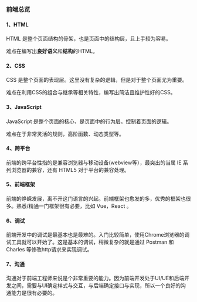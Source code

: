 ### 前端总览
#### 1、HTML
HTML 是整个页面结构的骨架，也是页面中的结构层，且上手较为容易。

难点在编写出**良好语义**和**结构**的HTML。

#### 2、CSS
CSS 是整个页面的表现层。这里没有复杂的逻辑，但是对于整个页面尤为重要。

难点在利用CSS的组合与继承等相关特性，编写出简洁且维护性好的CSS。

#### 3、JavaScript
JavaScript 是整个页面的核心，是页面中的行为层。控制着页面的逻辑。

难点在于非常灵活的规则，高阶函数、动态类型等。

#### 4、跨平台
前端的跨平台性指的是兼容浏览器与移动设备(webview等），最突出的当属 IE 系列浏览器的兼容，还有 HTML5 对于平台的兼容处理。

#### 5、前端框架
前端的峥嵘发展，离不开这门语言的兴起。前端框架也愈发的多，优秀的框架也很多。熟悉/精通一门框架很有必要，比如 Vue，React 。

#### 6、调试
前端开发中的调试是最基本也是最难的。入门比较简单，使用Chrome浏览器的调试工具就可以开始了。这是基本的调试，稍微复杂的就是通过 Postman 和 Charles 等修改http请求来实现调试。

#### 7、沟通
沟通对于前端工程师来说是个非常重要的能力。因为前端开发处于UI/UE和后端开发之间，需要与UI确定样式与交互，与后端确定接口与实现，所以一个良好的沟通能力是很有必要的。

